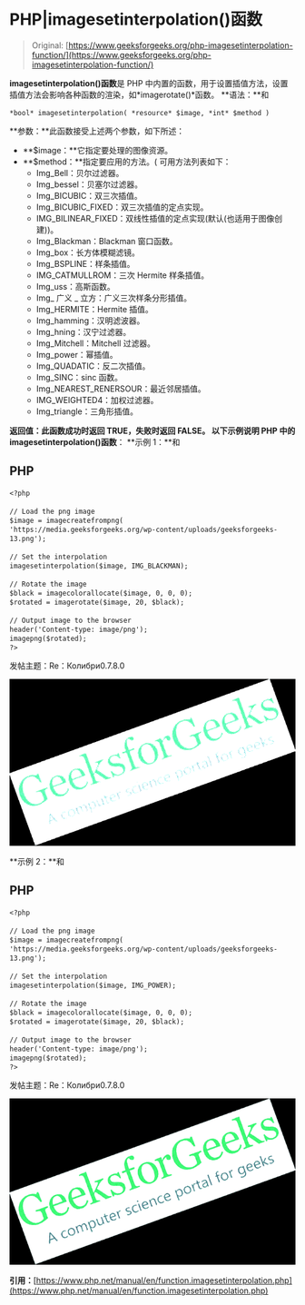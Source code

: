 # PHP|imagesetinterpolation()函数

> Original: [https://www.geeksforgeeks.org/php-imagesetinterpolation-function/](https://www.geeksforgeeks.org/php-imagesetinterpolation-function/)

**imagesetinterpolation()函数**是 PHP 中内置的函数，用于设置插值方法，设置插值方法会影响各种函数的渲染，如*imagerotate()*函数。
**语法：**和

```
*bool* imagesetinterpolation( *resource* $image, *int* $method )
```

**参数：**此函数接受上述两个参数，如下所述：

*   **$image：**它指定要处理的图像资源。
*   **$method：**指定要应用的方法。(
    可用方法列表如下：
    *   Img_Bell：贝尔过滤器。
    *   Img_bessel：贝塞尔过滤器。
    *   Img_BICUBIC：双三次插值。
    *   Img_BICUBIC_FIXED：双三次插值的定点实现。
    *   IMG_BILINEAR_FIXED：双线性插值的定点实现(默认(也适用于图像创建))。
    *   Img_Blackman：Blackman 窗口函数。
    *   Img_box：长方体模糊滤镜。
    *   Img_BSPLINE：样条插值。
    *   IMG_CATMULLROM：三次 Hermite 样条插值。
    *   Img_uss：高斯函数。
    *   Img_ 广义 _ 立方：广义三次样条分形插值。
    *   Img_HERMITE：Hermite 插值。
    *   Img_hamming：汉明滤波器。
    *   Img_hning：汉宁过滤器。
    *   Img_Mitchell：Mitchell 过滤器。
    *   Img_power：幂插值。
    *   Img_QUADATIC：反二次插值。
    *   Img_SINC：sinc 函数。
    *   Img_NEAREST_RENERSOUR：最近邻居插值。
    *   IMG_WEIGHTED4：加权过滤器。
    *   Img_triangle：三角形插值。

**返回值：**此函数成功时返回 TRUE，失败时返回 FALSE。
以下示例说明 PHP 中的**imagesetinterpolation()函数**：
**示例 1：**和

## PHP

```
<?php

// Load the png image
$image = imagecreatefrompng(
'https://media.geeksforgeeks.org/wp-content/uploads/geeksforgeeks-13.png');

// Set the interpolation
imagesetinterpolation($image, IMG_BLACKMAN);

// Rotate the image
$black = imagecolorallocate($image, 0, 0, 0);
$rotated = imagerotate($image, 20, $black);

// Output image to the browser
header('Content-type: image/png');
imagepng($rotated);
?>
```

发帖主题：Re：Колибри0.7.8.0

![](img/fecd7a18a34ac5864224aa9e757107a8.png)

**示例 2：**和

## PHP

```
<?php

// Load the png image
$image = imagecreatefrompng(
'https://media.geeksforgeeks.org/wp-content/uploads/geeksforgeeks-13.png');

// Set the interpolation
imagesetinterpolation($image, IMG_POWER);

// Rotate the image
$black = imagecolorallocate($image, 0, 0, 0);
$rotated = imagerotate($image, 20, $black);

// Output image to the browser
header('Content-type: image/png');
imagepng($rotated);
?>
```

发帖主题：Re：Колибри0.7.8.0

![](img/d7b3bc03207a6426fa5c13f23dd43a91.png)

**引用：**[https://www.php.net/manual/en/function.imagesetinterpolation.php](https://www.php.net/manual/en/function.imagesetinterpolation.php)
